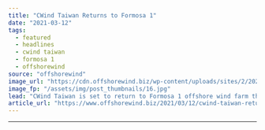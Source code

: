 ```yaml
---
title: "CWind Taiwan Returns to Formosa 1"
date: "2021-03-12"
tags: 
  - featured
  - headlines
  - cwind taiwan
  - formosa 1
  - offshorewind
source: "offshorewind"
image_url: "https://cdn.offshorewind.biz/wp-content/uploads/sites/2/2021/03/12123003/CWind-Taiwan-Formosa-1.jpg"
image_fp: "/assets/img/post_thumbnails/16.jpg"
lead: "CWind Taiwan is set to return to Formosa 1 offshore wind farm this spring"
article_url: "https://www.offshorewind.biz/2021/03/12/cwind-taiwan-returns-to-formosa-1/"
---
```


---

